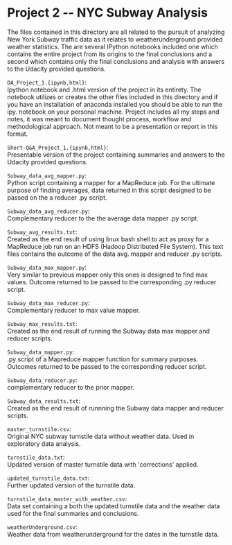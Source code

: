 # Project 2 -- NYC Subway Analysis          
The files contained in this directory are all related to the pursuit of analyzing New York Subway traffic data as it relates to weatherunderground provided weather statistics. The are several IPython notebooks included one which contains the entire project from its origins to the final conclusions and a second which contains only the final conclusions and analysis with answers to the Udacity provided questions.              

`DA_Project_1.{ipynb,html}`:         
	Ipython notebook and .html version of the project in its entirety. The notebook utilizes or creates the other files included in this directory and if you have an installation of anaconda installed you should be able to run the ipy. notebook on your personal machine. Project includes all my steps and notes, it was meant to document thought process, workflow and methodological approach. Not meant to be a presentation or report in this format.

`Short-Q&A_Project_1.{ipynb,html}`:               
	Presentable version of the project containing summaries and answers to the Udacity provided questions.   

`Subway_data_avg_mapper.py`:       
	Python script containing a mapper for a MapReduce job. For the ultimate purpose of finding averages, data returned in this script designed to be passed on the a reducer .py script.         

`Subway_data_avg_reducer.py`:      
	Complementary reducer to the the average data mapper .py script.     

`Subway_avg_results.txt`:           
	Created as the end result of using linux bash shell to act as proxy for a MapReduce job run on an HDFS (Hadoop Distributed File System). This text files contains the outcome of the data avg. mapper and reducer .py scripts.  

`Subway_data_max_mapper.py`:       
	Very similar to previous mapper only this ones is designed to find max values. Outcome returned to be passed to the corresponding .py reducer script.      

`Subway_data_max_reducer.py`:     
	Complementary reducer to max value mapper.     
	
`Subway_max_results.txt`:          
	Created as the end result of running the Subway data max mapper and reducer scripts.      

`Subway_data_mapper.py`:      
	.py script of a Mapreduce mapper function for summary purposes. Outcomes returned to be passed to the corresponding reducer script.       

`Subway_data_reducer.py`:         
	complementary reducer to the prior mapper.     
	
`Subway_data_results.txt`:      
	Created as the end result of runnning the Subway data mapper and reducer scripts.       

`master_turnstile.csv`:     
	Original NYC subway turnstile data without weather data. Used in exploratory data analysis.      

`turnstile_data.txt`:       
	Updated version of master turnstile data with 'corrections' applied.     
    
`updated_turnstile_data.txt`:       
	Further updated version of the turnstile data.     

`turnstile_data_master_with_weather.csv`:       
	Data set containing a both the updated turnstile data and the weather data used for the final summaries and conclusions.      

`weatherUnderground.csv`:        
	Weather data from weatherunderground for the dates in the turnstile data.         


